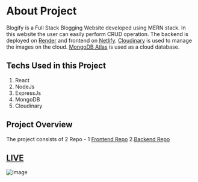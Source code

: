 # About Project

Blogify is a Full Stack Blogging Website developed using MERN stack. In this website the user can easily perform CRUD operation.
The backend is deployed on [Render](https://render.com/) and frontend on [Netlify](https://www.netlify.com/).
[Cloudinary](https://cloudinary.com) is used to manage the images on the cloud. [MongoDB Atlas](https://www.mongodb.com/atlas) is used as a cloud 
database.

## Techs Used in this Project

1. React
2. NodeJs
3. ExpressJs
4. MongoDB 
5. Cloudinary

## Project Overview

The project consists of 2 Repo -
1 [Frontend Repo](https://github.com/shivang17d/BLOGIFY-frontend)
2.[Backend Repo](https://github.com/shivang17d/BLOGIFY-backend)

## [LIVE](https://shivang-blogify.netlify.app/)

![image](https://user-images.githubusercontent.com/86548591/214513677-8ae60a3c-c162-475a-9dde-50dac1255b2e.png)
